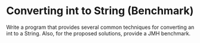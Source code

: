 # Converting int to String (Benchmark)
Write a program that provides several common techniques for converting an int to a String. Also, for the proposed solutions, provide a JMH benchmark.